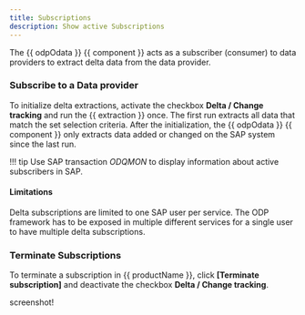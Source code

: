 ```yaml
---
title: Subscriptions
description: Show active Subscriptions
---
```


The {{ odpOdata }} {{ component }} acts as a subscriber (consumer) to data providers to extract delta data from the data provider. 


### Subscribe to a Data provider

To initialize delta extractions, activate the checkbox **Delta / Change tracking** and run the {{ extraction }} once.
The first run extracts all data that match the set selection criteria.
After the initialization, the {{ odpOdata }} {{ component }} only extracts data added or changed on the SAP system since the last run. 

!!! tip
	Use SAP transaction *ODQMON* to display information about active subscribers in SAP.
	
#### Limitations

Delta subscriptions are limited to one SAP user per service. 
The ODP framework has to be exposed in multiple different services for a single user to have multiple delta subscriptions.


### Terminate Subscriptions

To terminate a subscription in {{ productName }}, click **[Terminate subscription]** and deactivate the checkbox **Delta / Change tracking**.

screenshot!
